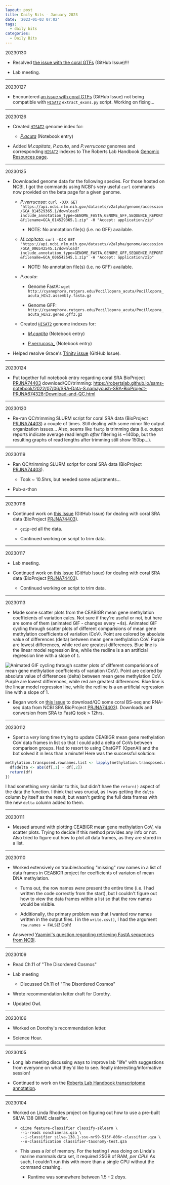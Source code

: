 ```yaml
---
layout: post
title: Daily Bits - January 2023
date: '2023-01-03 07:02'
tags: 
  - daily bits
categories: 
  - Daily Bits
---
```


20230130

- Resolved [the issue with the coral GTFs](https://github.com/RobertsLab/resources/issues/1575) (GitHub Issue)!!!

- Lab meeting.

---

20230127

- Encountered [an issue with coral GTFs](https://github.com/RobertsLab/resources/issues/1575) (GitHub Issue) not being compatible with [`HISAT2`](https://daehwankimlab.github.io/hisat2/) `extract_exons.py` script. Working on fixing...

---

20230126

- Created [`HISAT2`](https://daehwankimlab.github.io/hisat2/) genome index for:

  - [_P.acuta_](https://robertslab.github.io/sams-notebook/2023/01/26/Genome-Indexing-P.acuta-HIv2-Assembly-with-HiSat2-on-Mox.html) (Notebook entry)

- Added _M.capitata_, _P.acuta_, and _P.verrucosa_ genomes and corresponding [`HISAT2`](https://daehwankimlab.github.io/hisat2/) indexes to The Roberts Lab Handbook [Genomic Resources page](https://robertslab.github.io/resources/Genomic-Resources/).

---

20230125

- Downloaded genome data for the following species. For those hosted on NCBI, I got the commands using NCBI's very useful `curl` commands now provided on the beta page for a given genome.

  - _P.verrucosa_: `curl -OJX GET "https://api.ncbi.nlm.nih.gov/datasets/v2alpha/genome/accession/GCA_014529365.1/download?include_annotation_type=GENOME_FASTA,GENOME_GFF,SEQUENCE_REPORT&filename=GCA_014529365.1.zip" -H "Accept: application/zip"`

    - NOTE: No annotation file(s) (i.e. no GFF) available.

  - _M.capitata_: `curl -OJX GET "https://api.ncbi.nlm.nih.gov/datasets/v2alpha/genome/accession/GCA_006542545.1/download?include_annotation_type=GENOME_FASTA,GENOME_GFF,SEQUENCE_REPORT&filename=GCA_006542545.1.zip" -H "Accept: application/zip"`

    - NOTE: No annotation file(s) (i.e. no GFF) available.

  - _P.acuta_:
  
    - Genome FastA: `wget http://cyanophora.rutgers.edu/Pocillopora_acuta/Pocillopora_acuta_HIv2.assembly.fasta.gz`

    - Genome GFF: `http://cyanophora.rutgers.edu/Pocillopora_acuta/Pocillopora_acuta_HIv2.genes.gff3.gz`

  - Created [`HISAT2`](https://daehwankimlab.github.io/hisat2/) genome indexes for:

    - [_M.captita_](https://robertslab.github.io/sams-notebook/2023/01/25/Genome-Indexing-M.capitata-NCBI-GCA_006542545.1-with-HiSat2-on-Mox.html) (Notebook entry)

    - [P.verrucosa_](https://robertslab.github.io/sams-notebook/2023/01/25/Genome-Indexing-P.verrucosa-NCBI-GCA_014529365.1-with-HiSat2-on-Mox.html) (Notebook entry)

- Helped resolve Grace's [Trinity issue](https://github.com/RobertsLab/resources/issues/1476#issuecomment-1404328510) (GitHub Issue).

---

20230124

- Put together full notebook entry regarding coral SRA BioProject [PRJNA74403](https://www.ncbi.nlm.nih.gov/bioproject/?term=PRJNA744403) download/QC/trimming: https://robertslab.github.io/sams-notebook/2022/07/06/SRA-Data-S.namaycush-SRA-BioProject-PRJNA674328-Download-and-QC.html

---

20230120

- Re-ran QC/trimming SLURM script for coral SRA data (BioProject [PRJNA74403](https://www.ncbi.nlm.nih.gov/bioproject/?term=PRJNA744403)) a couple of times. Still dealing with some minor file output organization issues... Also, seems like `fastp` is trimming data (i.e. output reports indicate average read length _after_ filtering is ~140bp, but the resulting graphs of read lengths after trimming still show 150bp...).

---

20230119

- Ran QC/trimming SLURM script for coral SRA data (BioProject [PRJNA74403](https://www.ncbi.nlm.nih.gov/bioproject/?term=PRJNA744403)).

  - Took ~ 10.5hrs, but needed some adjustments...

- Pub-a-thon

---

20230118

- Continued work on [this Issue](https://github.com/RobertsLab/resources/issues/1569) (GitHub Issue) for dealing with coral SRA data (BioProject [PRJNA74403](https://www.ncbi.nlm.nih.gov/bioproject/?term=PRJNA744403)).

  - `gzip`-ed all the data.

  - Continued working on script to trim data.

---

20230117

- Lab meeting.

- Continued work on [this Issue](https://github.com/RobertsLab/resources/issues/1569) (GitHub Issue) for dealing with coral SRA data (BioProject [PRJNA74403](https://www.ncbi.nlm.nih.gov/bioproject/?term=PRJNA744403)).

  - Continued working on script to trim data.


---

20230113

- Made some scatter plots from the CEABIGR mean gene methylation coefficients of variation calcs. Not sure if they're useful or not, but here are some of them (animated GIF - changes every ~4s). Animated GIF cycling through scatter plots of different comparisions of mean gene methylation coefficients of variation (CoV). Point are colored by absolute value of differences (delta) between mean gene methylation CoV. Purple are lowest differences, while red are greatest differences. Blue line is the linear model regression line, while the redline is a an artificial regression line with a slope of `1`.

![Animated GIF cycling through scatter plots of different comparisions of mean gene methylation coefficients of variation (CoV). Point are colored by absolute value of differences (delta) between mean gene methylation CoV. Purple are lowest differences, while red are greatest differences. Blue line is the linear model regression line, while the redline is a an artificial regression line with a slope of `1`.](https://github.com/RobertsLab/sams-notebook/blob/master/images/screencaps/20230113-ceabigr-scatter_plots-mean_gene_methylation_CoV.gif?raw=true)



- Began work on [this Issue](https://github.com/RobertsLab/resources/issues/1569) to download/QC some coral BS-seq and RNA-seq data from NCBI SRA BioProject [PRJNA74403](https://www.ncbi.nlm.nih.gov/bioproject/?term=PRJNA744403)). Downloads and conversion from SRA to FastQ took > 12hrs.

---

20230112

- Spent a _very_ long time trying to update CEABIGR mean gene methylation CoV data frames in list so that I could add a delta of CoVs between comparison groups. Had to resort to using ChatGPT (OpenAI) and the bot solved it in less than a minute! Here was the successful solution:

```r
methylation.transposed.rownames.list <- lapply(methylation.transposed.rownames.list, function(df) {
  df$delta <- abs(df[,1] - df[,2])
  return(df)
})
```

I had something _very_ similar to this, but didn't have the `return()` aspect of the data the function. I think that was crucial, as I was getting the `delta` column by itself as the result, but wasn't getting the full data frames with the new `delta` column added to them.

---

20230111

- Messed around with plotting CEABIGR mean gene methylation CoV, via scatter plots. Trying to decide if this method provides any info or not. Also tried to figure out how to plot all data frames, as they are stored in a list.

---

20230110

- Worked extensively on troubleshooting "missing" row names in a list of data frames in CEABIGR project for coefficients of variaton of mean DNA methylation.

  - Turns out, the row names _were_ present the entire time (i.e. I had written the code correctly from the start), but I couldn't figure out how to view the data frames within a list so that the row names would be visible.

  - Additionally, the primary problem was that I wanted row names written in the output files. I in the `write.csv()`, I had the argument `row.names = FALSE`! Doh!

- Answered [Yaamini's question regarding retrieving FastA sequences from NCBI](https://github.com/RobertsLab/resources/discussions/1565).

---

20230109

- Read Ch.11 of "The Disordered Cosmos"

- Lab meeting

  - Discussed Ch.11 of "The Disordered Cosmos"

- Wrote recommendation letter draft for Dorothy.

- Updated Owl.

---

20230106

- Worked on Dorothy's recommendation letter.

- Science Hour.

---

20230105

- Long lab meeting discussing ways to improve lab "life" with suggestions from everyone on what they'd like to see. Really interesting/informative session!

- Continued to work on the [Roberts Lab Handbook transcriptome annotation](https://robertslab.github.io/resources/bio-Annotation/#transcriptome-trinity).

---

20230104

- Worked on Linda Rhodes project on figuring out how to use a pre-built SILVA 138 QIIME classifier.

  - ```
    qiime feature-classifier classify-sklearn \
    --i-reads nonchimeras.qza \
    --i-classifier silva-138.1-ssu-nr99-515f-806r-classifier.qza \
    --o-classification classifier-taxonomy-test.qza
    ```

  - This uses a _lot_ of memory. For the testing I was doing on Linda's marine mammals data set, it required 25GB of RAM, _per CPU_! As such, I couldn't run this with more than a single CPU without the command crashing.

    - Runtime was somewhere between 1.5 - 2 _days_.